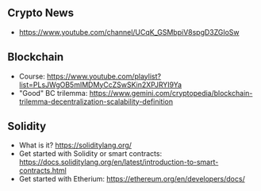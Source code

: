## Crypto News
* https://www.youtube.com/channel/UCqK_GSMbpiV8spgD3ZGloSw

## Blockchain
* Course: https://www.youtube.com/playlist?list=PLsJWgOB5mIMDMyCcZSwSKin2XPJRYI9Ya
* "Good" BC trilemma: https://www.gemini.com/cryptopedia/blockchain-trilemma-decentralization-scalability-definition

## Solidity
* What is it? https://soliditylang.org/
* Get started with Solidity or smart contracts: https://docs.soliditylang.org/en/latest/introduction-to-smart-contracts.html
* Get started with Etherium: https://ethereum.org/en/developers/docs/
